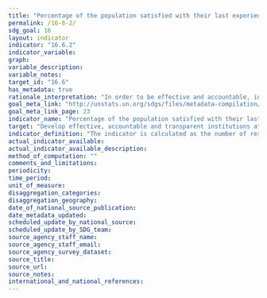 ```yaml
---
title: "Percentage of the population satisfied with their last experience of public services"
permalink: /16-6-2/
sdg_goal: 16
layout: indicator
indicator: "16.6.2"
indicator_variable: 
graph: 
variable_description: 
variable_notes: 
target_id: "16.6"
has_metadata: true
rationale_interpretation: "In order to be effective and accountable, intuitions must be responsive to the needs of the population. This indicator will require the use of perception-based population surveys and will collect relevant data on the lived experience of individuals seeking access to and obtaining basic public services, such as health care, education, water and sanitation, as well as services provided by the police and judicial system."
goal_meta_link: "http://unstats.un.org/sdgs/files/metadata-compilation/Metadata-Goal-16.pdf"
goal_meta_link_page: 23
indicator_name: "Percentage of the population satisfied with their last experience of public services"
target: "Develop effective, accountable and transparent institutions at all levels."
indicator_definition: "The indicator is calculated as the number of respondents replying that they were satisfied or very satisfied with their last experience of accessing a public service divided by the total number of respondents. The data may be weighted to reflect the general population."
actual_indicator_available: 
actual_indicator_available_description: 
method_of_computation: ""
comments_and_limitations: 
periodicity: 
time_period: 
unit_of_measure: 
disaggregation_categories: 
disaggregation_geography: 
date_of_national_source_publication: 
date_metadata_updated: 
scheduled_update_by_national_source: 
scheduled_update_by_SDG_team: 
source_agency_staff_name: 
source_agency_staff_email: 
source_agency_survey_dataset: 
source_title: 
source_url: 
source_notes: 
international_and_national_references: 
---
```


